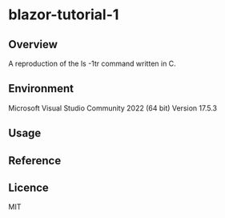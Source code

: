 # blazor-tutorial-1

## Overview
A reproduction of the ls -1tr command written in C.

## Environment
Microsoft Visual Studio Community 2022 (64 bit) Version 17.5.3

## Usage

## Reference

## Licence
MIT
